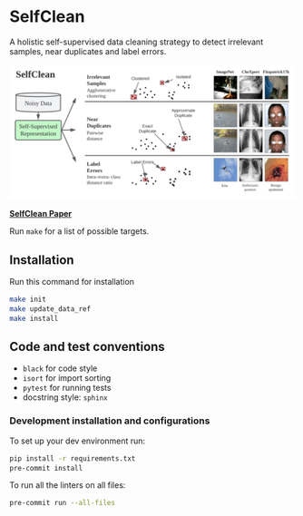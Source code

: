 # SelfClean
A holistic self-supervised data cleaning strategy to detect irrelevant samples, near duplicates and label errors.

<p align="center">
  <img src="assets/SelfClean_Teaser.svg">
</p>

[**SelfClean Paper**](https://arxiv.org/abs/2305.17048) 

Run `make` for a list of possible targets.

## Installation
Run this command for installation
```bash
make init
make update_data_ref
make install
```

## Code and test conventions
- `black` for code style
- `isort` for import sorting
- `pytest` for running tests
- docstring style: `sphinx`

### Development installation and configurations
To set up your dev environment run:
```bash
pip install -r requirements.txt
pre-commit install
```
To run all the linters on all files:
```bash
pre-commit run --all-files
```
